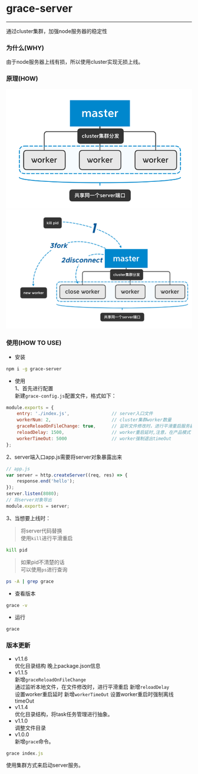 # grace-server
------
通过cluster集群，加强node服务器的稳定性
### 为什么(WHY)
由于node服务器上线有损，所以使用cluster实现无损上线。
### 原理(HOW)
![img](./img/how.png)
![img](./img/how2.png)
### 使用(HOW TO USE)
- 安装
```bash
npm i -g grace-server
```
- 使用  
1、首先进行配置  
新建`grace-config.js`配置文件，格式如下：
```js
module.exports = {
    entry: './index.js',                // server入口文件
    workerNum: 2,                       // cluster集群worker数量
    graceReloadOnFileChange: true,      // 监听文件修改时，进行平滑重启服务器
    reloadDelay: 1500,                  // worker重启延时,注意，在产品模式下，延时尽量大于1.5s，如果延时过小，会发生worker重启交叉，开发模式可以将性能考虑优先，发生重启交叉的情况不会有很大影响，所以可以设置小于1.5s。
    workerTimeOut: 5000                 // worker强制退出timeOut
};
```
2、server端入口app.js需要将server对象暴露出来
```js
// app.js
var server = http.createServer((req, res) => {
    response.end('hello');
});
server.listen(8080);
// 将server对象导出
module.exports = server;

```
3、当想要上线时：
>将server代码替换  
>使用`kill`进行平滑重启
```bash
kill pid
```
>如果pid不清楚的话  
>可以使用`ps`进行查询
```bash
ps -A | grep grace
```

- 查看版本
```bash
grace -v
```
- 运行
```bash
grace
```
### 版本更新
- v1.1.6  
优化目录结构
晚上package.json信息
- v1.1.5  
新增`graceReloadOnFileChange`  
通过监听本地文件，在文件修改时，进行平滑重启
新增`reloadDelay`  
设置worker重启延时
新增`workerTimeOut`
设置worker重启时强制离线timeOut
- v1.1.4  
优化目录结构，将task任务管理进行抽象。
- v1.1.0  
调整文件目录
- v1.0.0  
新增`grace`命令。
```js
grace index.js
```
使用集群方式来启动server服务。